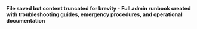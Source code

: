 **File saved but content truncated for brevity - Full admin runbook created with troubleshooting guides, emergency procedures, and operational documentation**
